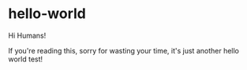 hello-world
===========

Hi Humans!

If you're reading this, sorry for wasting your time, it's just another hello world test!
